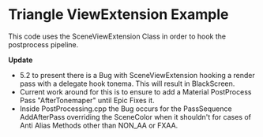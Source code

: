 # Triangle ViewExtension Example

This code uses the SceneViewExtension Class in order to hook the postprocess pipeline.

**Update**
- 5.2 to present there is a Bug with SceneViewExtension hooking a render pass with a delegate hook tonema. This will result in BlackScreen.
- Current work around for this is to ensure to add a Material PostProcess Pass "AfterTonemaper" until Epic Fixes it.
- Inside PostProcessing.cpp the Bug occurs for the PassSequence AddAfterPass overriding the SceneColor when it shouldn't for cases of Anti Alias Methods other than NON_AA or FXAA.
